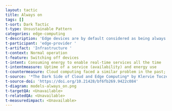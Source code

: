 ```yaml
---
layout: tactic
title: Always on
tags: []
t-sort: Dark Tactic
t-type: Unsustainable Pattern
categories: edge-computing
t-description: 'Edge devices are by default considered as being always on even when they do nothing. This causes energy waste, but enables real-time services (like in-hospital patient monitoring or cloud gaming) anytime, or at least when needed.'
t-participant: 'edge-provider '
t-artifact: 'Infrastructure '
t-context: Normal operation
t-feature: Switching off devices
t-intent: Consuming energy to enable real-time services all the time
t-intentmeasure: Uptime of a service (availability) and energy use
t-countermeasure: Cloud computing faced a similar problem in the past; countermeasures for the edge may build upon those created for the cloud.
t-source: '*The Dark Side of Cloud and Edge Computing* by Klervie Toczé, Maël Madon, Muriel Garcia and Patricia Lago'
t-source-doi: 'https://doi.org/10.21428/bf6fb269.9422c084'
t-diagram: models-always_on.png
t-targetQA: <Unavailable>
t-relatedQA: <Unavailable>
t-measuredimpact: <Unavailable>
---
```

